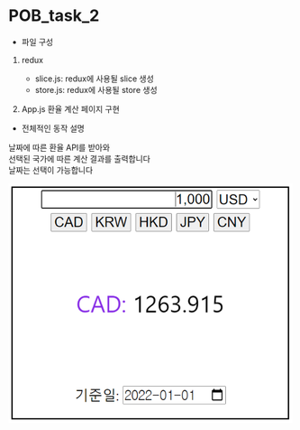 # POB_task_2

- 파일 구성

1. redux

   - slice.js: redux에 사용될 slice 생성
   - store.js: redux에 사용될 store 생성

2. App.js
   환율 계산 페이지 구현

- 전체적인 동작 설명

날짜에 따른 환율 API를 받아와  
선택된 국가에 따른 계산 결과를 출력합니다  
날짜는 선택이 가능합니다

![alt text](a.png)
